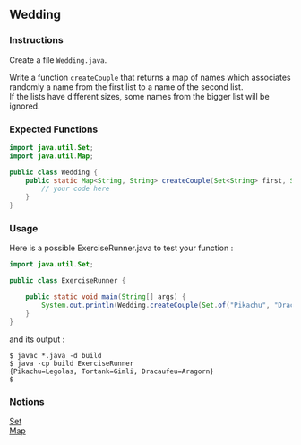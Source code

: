 ## Wedding

### Instructions

Create a file `Wedding.java`.

Write a function `createCouple` that returns a map of names which associates randomly a name from the first list to a name of the second list.  
If the lists have different sizes, some names from the bigger list will be ignored.

### Expected Functions

```java
import java.util.Set;
import java.util.Map;

public class Wedding {
    public static Map<String, String> createCouple(Set<String> first, Set<String> second) {
        // your code here
    }
}
```

### Usage

Here is a possible ExerciseRunner.java to test your function :

```java
import java.util.Set;

public class ExerciseRunner {

    public static void main(String[] args) {
        System.out.println(Wedding.createCouple(Set.of("Pikachu", "Dracaufeu", "Tortank"), Set.of("Legolas", "Aragorn", "Gimli")));
    }
}
```

and its output :

```shell
$ javac *.java -d build
$ java -cp build ExerciseRunner
{Pikachu=Legolas, Tortank=Gimli, Dracaufeu=Aragorn}
$
```

### Notions

[Set](https://docs.oracle.com/en/java/javase/17/docs/api/java.base/java/util/List.html)  
[Map](https://docs.oracle.com/en/java/javase/17/docs/api/java.base/java/util/Map.html)